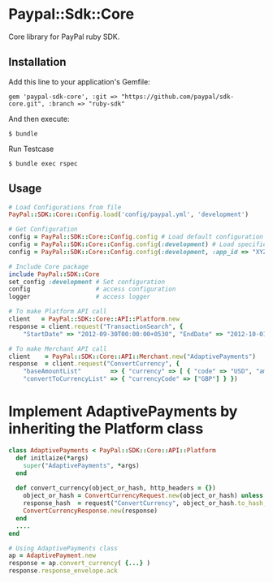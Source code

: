 # Paypal::Sdk::Core

Core library for PayPal ruby SDK.

## Installation

Add this line to your application's Gemfile:

    gem 'paypal-sdk-core', :git => "https://github.com/paypal/sdk-core.git", :branch => "ruby-sdk"

And then execute:

    $ bundle
    
Run Testcase

    $ bundle exec rspec


## Usage

```ruby
# Load Configurations from file
PayPal::SDK::Core::Config.load('config/paypal.yml', 'development')

# Get Configuration
config = PayPal::SDK::Core::Config.config # Load default configuration
config = PayPal::SDK::Core::Config.config(:development) # Load specified environment configuration
config = PayPal::SDK::Core::Config.config(:development, :app_id => "XYZ") # Override configuration

# Include Core package
include PayPal::SDK::Core
set_config :development # Set configuration
config  				# access configuration
logger  				# access logger

# To make Platform API call
client   = PayPal::SDK::Core::API::Platform.new
response = client.request("TransactionSearch", { 
    "StartDate" => "2012-09-30T00:00:00+0530", "EndDate" => "2012-10-01T00:00:00+0530" })

# To make Merchant API call
client    = PayPal::SDK::Core::API::Merchant.new("AdaptivePayments")
response  = client.request("ConvertCurrency", {
    "baseAmountList"        => { "currency" => [ { "code" => "USD", "amount" => "2.0"} ]},
    "convertToCurrencyList" => { "currencyCode" => ["GBP"] } })
```

# Implement AdaptivePayments by inheriting the Platform class

```ruby
class AdaptivePayments < PayPal::SDK::Core::API::Platform
  def initlaize(*args)
    super("AdaptivePayments", *args)
  end
  
  def convert_currency(object_or_hash, http_headers = {})
    object_or_hash = ConvertCurrencyRequest.new(object_or_hash) unless object_or_hash.is_a? ConvertCurrencyRequest
    response_hash  = request("ConvertCurrency", object_or_hash.to_hash, http_headers)
    ConvertCurrencyResponse.new(response)
  end
  ....
end

# Using AdaptivePayments class
ap = AdaptivePayment.new
response = ap.convert_currency( {...} )
response.response_envelope.ack
```